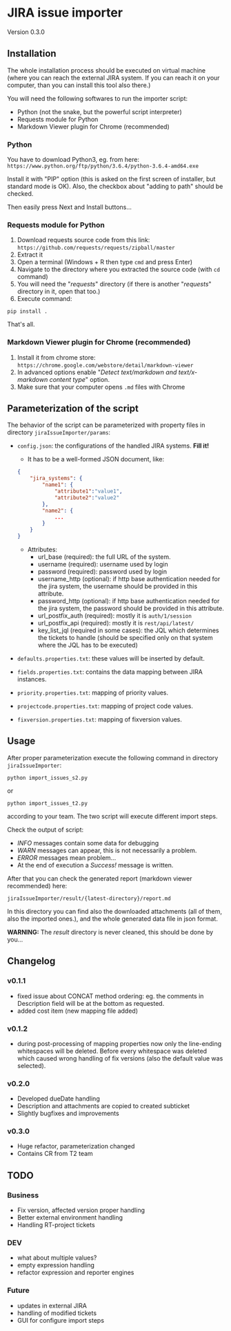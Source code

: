 # JIRA issue importer
Version 0.3.0

## Installation

The whole installation process should be executed on virtual machine (where you can reach the external JIRA system. If you can reach it on your computer, than you can install this tool also there.)

You will need the following softwares to run the importer script:

- Python (not the snake, but the powerful script interpreter)
- Requests module for Python
- Markdown Viewer plugin for Chrome (recommended)

### Python

You have to download Python3, eg. from here:
`https://www.python.org/ftp/python/3.6.4/python-3.6.4-amd64.exe`

Install it with "PIP" option (this is asked on the first screen of installer, but standard mode is OK).
Also, the checkbox about "adding to path" should be checked.

Then easily press Next and Install buttons...

### Requests module for Python

1. Download requests source code from this link: `https://github.com/requests/requests/zipball/master`
2. Extract it
3. Open a terminal (Windows + R then type `cmd` and press Enter)
4. Navigate to the directory where you extracted the source code (with `cd` command)
5. You will need the "_requests_" directory (if there is another "_requests_" directory in it, open that too.)
6. Execute command:

```pip install .```

That's all.

### Markdown Viewer plugin for Chrome (recommended)

1. Install it from chrome store: `https://chrome.google.com/webstore/detail/markdown-viewer`
2. In advanced options enable "_Detect text/markdown and text/x-markdown content type_" option.
3. Make sure that your computer opens `.md` files with Chrome

## Parameterization of the script

The behavior of the script can be parameterized with property files in directory `jiraIssueImporter/params`:

- `config.json`: the configurations of the handled JIRA systems. **Fill it!**
    - It has to be a well-formed JSON document, like:
    ```json
    {
        "jira_systems": {
            "name1": {
                "attribute1":"value1",
                "attribute2":"value2"
            },
            "name2": {
                ...
            }
        }
    }
    ```

    - Attributes:
        - url_base (required): the full URL of the system.
        - username (required): username used by login
        - password (required): password used by login
        - username_http (optional): if http base authentication needed for the jira system, the username should be provided in this attribute.
        - password_http (optional): if http base authentication needed for the jira system, the password should be provided in this attribute.
        - url_postfix_auth (required): mostly it is `auth/1/session`
        - url_postfix_api (required): mostly it is `rest/api/latest/`
        - key_list_jql (required in some cases): the JQL which determines the tickets to handle (should be specified only on that system where the JQL has to be executed)
- `defaults.properties.txt`: these values will be inserted by default.
- `fields.properties.txt`: contains the data mapping between JIRA instances.
- `priority.properties.txt`: mapping of priority values.
- `projectcode.properties.txt`: mapping of project code values.
- `fixversion.properties.txt`: mapping of fixversion values.

## Usage

After proper parameterization execute the following command in directory `jiraIssueImporter`:

```python import_issues_s2.py```

or

```python import_issues_t2.py```

according to your team. The two script will execute different import steps.

Check the output of script:
- _INFO_ messages contain some data for debugging
- _WARN_ messages can appear, this is not necessarily a problem.
- _ERROR_ messages mean problem...
- At the end of execution a _Success!_ message is written.

After that you can check the generated report (markdown viewer recommended) here:

`jiraIssueImporter/result/{latest-directory}/report.md`

In this directory you can find also the downloaded attachments (all of them, also the imported ones.), and the whole generated data file in json format.

**WARNING:** The _result_ directory is never cleaned, this should be done by you...

## Changelog

### v0.1.1

- fixed issue about CONCAT method ordering: eg. the comments in Description field will be at the bottom as requested.
- added cost item (new mapping file added)

### v0.1.2

- during post-processing of mapping properties now only the line-ending whitespaces will be deleted. Before every whitespace was deleted which caused wrong handling of fix versions (also the default value was selected).

### v0.2.0

- Developed dueDate handling
- Description and attachments are copied to created subticket
- Slightly bugfixes and improvements

### v0.3.0

- Huge refactor, parameterization changed
- Contains CR from T2 team

## TODO

### Business

- Fix version, affected version proper handling
- Better external environment handling
- Handling RT-project tickets

### DEV

- what about multiple values?
- empty expression handling
- refactor expression and reporter engines

### Future

- updates in external JIRA
- handling of modified tickets
- GUI for configure import steps
